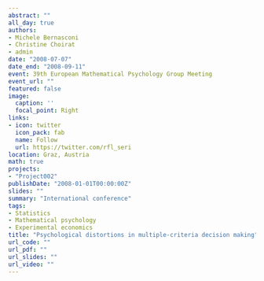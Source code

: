 ```yaml
---
abstract: ""
all_day: true
authors:
- Michele Bernasconi
- Christine Choirat
- admin
date: "2008-07-07"
date_end: "2008-09-11"
event: 39th European Mathematical Psychology Group Meeting
event_url: ""
featured: false
image:
  caption: ''
  focal_point: Right
links:
- icon: twitter
  icon_pack: fab
  name: Follow
  url: https://twitter.com/rfl_seri
location: Graz, Austria
math: true
projects:
- "Project002"
publishDate: "2008-01-01T00:00:00Z"
slides: ""
summary: "International conference"
tags:
- Statistics
- Mathematical psychology
- Experimental economics
title: "Psychological distortions in multiple-criteria decision making"
url_code: ""
url_pdf: ""
url_slides: ""
url_video: ""
---
```

